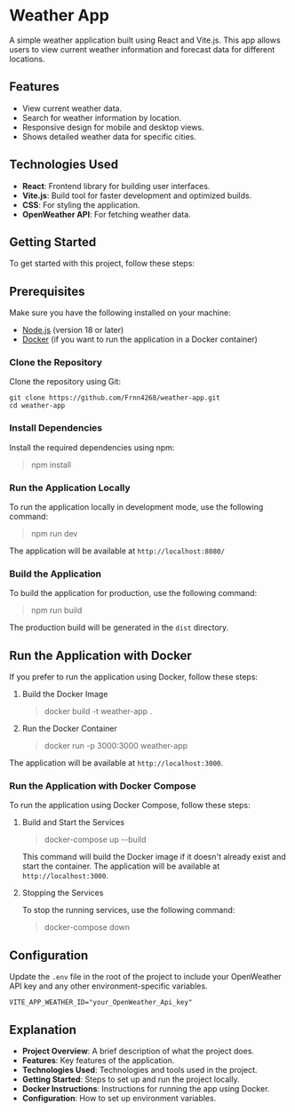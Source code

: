 # Weather App

A simple weather application built using React and Vite.js. This app allows users to view current weather information and forecast data for different locations.

## Features

- View current weather data.
- Search for weather information by location.
- Responsive design for mobile and desktop views.
- Shows detailed weather data for specific cities.


## Technologies Used

- **React**: Frontend library for building user interfaces.
- **Vite.js**: Build tool for faster development and optimized builds.
- **CSS**: For styling the application.
- **OpenWeather API**: For fetching weather data.


## Getting Started

To get started with this project, follow these steps:


## Prerequisites

Make sure you have the following installed on your machine:

- [Node.js](https://nodejs.org/) (version 18 or later)
- [Docker](https://www.docker.com/products/docker-desktop) (if you want to run the application in a Docker container)


### Clone the Repository

Clone the repository using Git:

    git clone https://github.com/Frnn4268/weather-app.git
    cd weather-app


### Install Dependencies

Install the required dependencies using npm:

> npm install


### Run the Application Locally

To run the application locally in development mode, use the following command:

> npm run dev

The application will be available at  `http://localhost:8080/`


### Build the Application

To build the application for production, use the following command:

>  npm run build

The production build will be generated in the `dist` directory.


## Run the Application with Docker

If you prefer to run the application using Docker, follow these steps:

1. Build the Docker Image
	>docker build -t weather-app .

2. Run the Docker Container
	>docker run -p 3000:3000 weather-app

The application will be available at `http://localhost:3000`.


### Run the Application with Docker Compose

To run the application using Docker Compose, follow these steps:

1. Build and Start the Services

	> docker-compose up --build

	This command will build the Docker image if it doesn't already exist and start the container. The application will be available at `http://localhost:3000`.

2. Stopping the Services

	To stop the running services, use the following command:

	> docker-compose down


## Configuration

Update the `.env` file in the root of the project to include your OpenWeather API key and any other environment-specific variables.

    VITE_APP_WEATHER_ID="your_OpenWeather_Api_key"


## Explanation

- **Project Overview**: A brief description of what the project does.
- **Features**: Key features of the application.
- **Technologies Used**: Technologies and tools used in the project.
- **Getting Started**: Steps to set up and run the project locally.
- **Docker Instructions**: Instructions for running the app using Docker.
- **Configuration**: How to set up environment variables.
